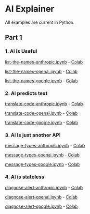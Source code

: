 # AI Explainer 

All examples are current in Python. 

## Part 1

### 1. AI is Useful
[list-the-names-anthropic.ipynb](/examples/python/list-the-names-anthropic.ipynb) - [Colab](https://colab.research.google.com/github/chroma-core/ai_explainer/blob/master/examples/python/list-the-names-anthropic.ipynb
)

[list-the-names-openai.ipynb](/examples/python/list-the-names-openai.ipynb) - [Colab](https://colab.research.google.com/github/chroma-core/ai_explainer/blob/master/examples/python/list-the-names-openai.ipynb
)

[list-the-names-google.ipynb](/examples/python/list-the-names-google.ipynb) - [Colab](https://colab.research.google.com/github/chroma-core/ai_explainer/blob/master/examples/python/list-the-names-google.ipynb
)

### 2. AI predicts text
[translate-code-anthropic.ipynb](/examples/python/translate-code-anthropic.ipynb) - [Colab](https://colab.research.google.com/github/chroma-core/ai_explainer/blob/master/examples/python/translate-code-anthropic.ipynb
)

[translate-code-openai.ipynb](/examples/python/translate-code-openai.ipynb) - [Colab](https://colab.research.google.com/github/chroma-core/ai_explainer/blob/master/examples/python/translate-code-openai.ipynb
)

[translate-code-google.ipynb](/examples/python/translate-code-google.ipynb) - [Colab](https://colab.research.google.com/github/chroma-core/ai_explainer/blob/master/examples/python/translate-code-google.ipynb
)

### 3. AI is just another API
[message-types-anthropic.ipynb](/examples/python/message-types-anthropic.ipynb) - [Colab](https://colab.research.google.com/github/chroma-core/ai_explainer/blob/master/examples/python/message-types-anthropic.ipynb
)

[message-types-openai.ipynb](/examples/python/message-types-openai.ipynb) - [Colab](https://colab.research.google.com/github/chroma-core/ai_explainer/blob/master/examples/python/message-types-openai.ipynb
)

[message-types-google.ipynb](/examples/python/message-types-google.ipynb) - [Colab](https://colab.research.google.com/github/chroma-core/ai_explainer/blob/master/examples/python/message-types-google.ipynb
)

### 4. AI is stateless
[diagnose-alert-anthropic.ipynb](/examples/python/diagnose-alert-anthropic.ipynb) - [Colab](https://colab.research.google.com/github/chroma-core/ai_explainer/blob/master/examples/python/diagnose-alert-anthropic.ipynb
)

[diagnose-alert-openai.ipynb](/examples/python/diagnose-alert-openai.ipynb) - [Colab](https://colab.research.google.com/github/chroma-core/ai_explainer/blob/master/examples/python/diagnose-alert-openai.ipynb
)

[diagnose-alert-google.ipynb](/examples/python/diagnose-alert-google.ipynb) - [Colab](https://colab.research.google.com/github/chroma-core/ai_explainer/blob/master/examples/python/diagnose-alert-google.ipynb
)